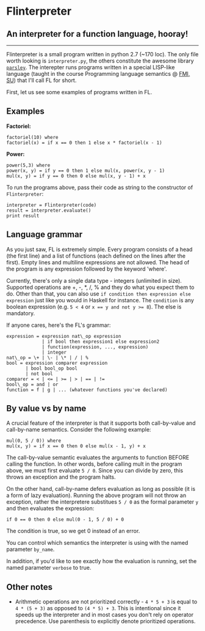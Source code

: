 # Flinterpreter
## An interpreter for a function language, hooray!
- - -
Flinterpreter is a small program written in python 2.7 (~170 loc). The only file worth looking is `interpreter.py`, the others constitute the awesome library [`parsley`](parsley).
The interepter runs programs written in a special LISP-like language (taught in the course Programming language semantics @ [FMI, SU](fmi))
that I'll call FL for short.

First, let us see some examples of programs written in FL.
## Examples
**Factoriel:**
```
factoriel(10) where
factoriel(x) = if x == 0 then 1 else x * factoriel(x - 1)
```

**Power:**
```
power(5,3) where
power(x, y) = if y == 0 then 1 else mul(x, power(x, y - 1)
mul(x, y) = if y == 0 then 0 else mul(x, y - 1) + x 
```

To run the programs above, pass their code as string to the constructor of `Flinterpreter`:

```
interpreter = Flinterpreter(code)
result = interpreter.evaluate()
print result
``` 

## Language grammar
As you just saw, FL is extremely simple. Every program consists of a head (the first line) and a list
of functions (each defined on the lines after the first). Empty lines and multiline expressions are not allowed.
The head of the program is any expression followed by the keyword 'where'. 

Currently, there's only a single data type - integers (unlimited in size). 
Supported operations are \+, \-, \*, /, % and they do what you expect them to do.
Other than that, you can also use `if condition then expression else expression` just like you would in Haskell for instance. The `condition` is any boolean expression (e.g. `5 < 4` or `x == y and not y >= 8`). The else is mandatory. 

If anyone cares, here's the FL's grammar:
```
expression = expression nat\_op expression 
             | if bool then expression1 else expression2
             | function(expression, ..., expression)
             | integer
nat\_op = \+ | \- | \* | / | %
bool = expression comparer expression 
       | bool bool_op bool
       | not bool
comparer = < | <= | >= | > | == | !=
bool\_op = and | or
function = f | g | ... (whatever functions you've declared)
```

## By value vs by name
A crucial feature of the interpreter is that it supports both call-by-value and call-by-name semantics. Consider the following example:

```
mul(0, 5 / 0)) where
mul(x, y) = if x == 0 then 0 else mul(x - 1, y) + x
```
The call-by-value semantic evaluates the arguments to function BEFORE calling the function. In other words, before calling mult in the program above, we must first evaluate `5 / 0`. Since you can divide by zero, this throws an exception and the program halts.

On the other hand, call-by-name defers evaluation as long as possible (it is a form of lazy evaluation). Running the above program will not throw an exception, rather the interpretere substitues `5 / 0` as the formal parameter `y` and then evaluates the expression:

```
if 0 == 0 then 0 else mul(0 - 1, 5 / 0) + 0
``` 
The condition is true, so we get 0 instead of an error.

You can control which semantics the interpreter is using with the named parameter `by_name`.

In addition, if you'd like to see exactly how the evaluation is running, set the named parameter `verbose` to true.

## Other notes
* Arithmetic operations are not prioritized correctly - `4 * 5 + 3` is equal to `4 * (5 + 3)` as opposed to `(4 * 5) + 3`. This is intentional since it speeds up the interpreter and in most cases you don't rely on operator precedence. Use parenthesis to explicitly denote prioritized operations.



[fmi]: http://fmi.uni-sofia.bg
[parsley]: https://pypi.python.org/pypi/Parsley
